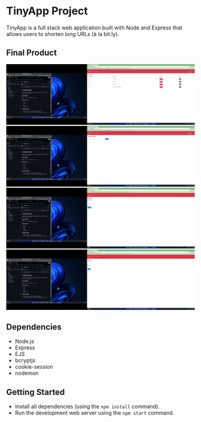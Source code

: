 # TinyApp Project

TinyApp is a full stack web application built with Node and Express that allows users to shorten long URLs (à la bit.ly).

## Final Product

!["My URLs"](./Screenshot1.png?raw=true)
!["Create Tiny URL"](./Screenshot2.png?raw=true)
!["Register"](./Screenshot3.png?raw=true)
!["Login"](./Screenshot4.png?raw=true)

## Dependencies

- Node.js
- Express
- EJS
- bcryptjs
- cookie-session
- nodemon

## Getting Started

- Install all dependencies (using the `npm install` command).
- Run the development web server using the `npm start` command.